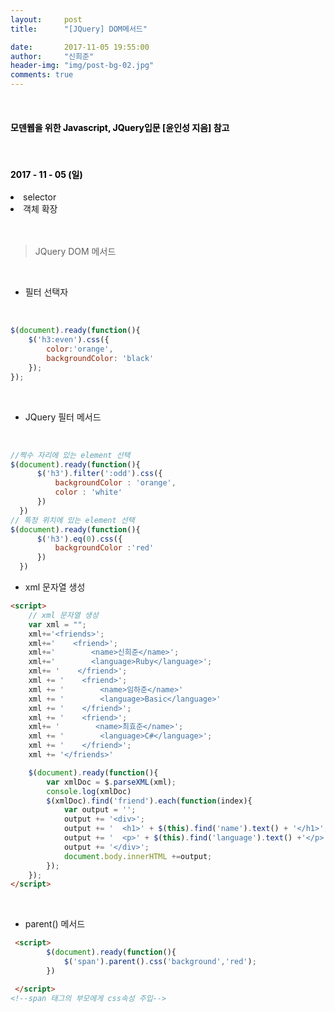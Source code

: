 ```yaml
---
layout:     post
title:      "[JQuery] DOM메서드"

date:       2017-11-05 19:55:00
author:     "신희준"
header-img: "img/post-bg-02.jpg"
comments: true
---
```


<meta name="description" content="javascript, javascript 객체, javascript프로토타입, javascript생성자,javascript함수,javascript생성자함수
">
<br>
<H4 style ="font-weight:bold; color:black;"> 모덴웹을 위한 Javascript, JQuery입문 [윤인성 지음] 참고</H4>
<br>
<H4 style ="font-weight:bold; color : black">2017 - 11 - 05 (일)</H4>
<li>selector</li>
<li>객체 확장</li>
<br>
<br>

>JQuery DOM 메서드

<br>

* 필터 선택자

<br>

~~~javascript
$(document).ready(function(){
    $('h3:even').css({
        color:'orange',
        backgroundColor: 'black'
    });
});
~~~

<br>

* JQuery 필터 메서드

<br>

~~~javascript
//짝수 자리에 있는 element 선택
$(document).ready(function(){
      $('h3').filter(':odd').css({
          backgroundColor : 'orange',
          color : 'white'
      })
  })
// 특정 위치에 있는 element 선택
$(document).ready(function(){
      $('h3').eq(0).css({
          backgroundColor :'red'
      })
  })
~~~


* xml 문자열 생성

~~~html
<script>
    // xml 문자열 생성
    var xml = "";
    xml+='<friends>';
    xml+='    <friend>';
    xml+='        <name>신희준</name>';
    xml+='        <language>Ruby</language>';
    xml+= '    </friend>';
    xml += '    <friend>';
    xml += '        <name>임하준</name>'
    xml += '        <language>Basic</language>'
    xml += '    </friend>';
    xml += '    <friend>';
    xml+= '        <name>최효준</name>';
    xml += '        <language>C#</language>';
    xml += '    </friend>';
    xml += '</friends>'

    $(document).ready(function(){
        var xmlDoc = $.parseXML(xml);
        console.log(xmlDoc)
        $(xmlDoc).find('friend').each(function(index){
            var output = '';
            output += '<div>';
            output += '  <h1>' + $(this).find('name').text() + '</h1>';
            output += '  <p>' + $(this).find('language').text() +'</p>';
            output += '</div>';
            document.body.innerHTML +=output;
        });
    });
</script>
~~~

<br>

* parent() 메서드

~~~html
 <script>
        $(document).ready(function(){
            $('span').parent().css('background','red');
        })

 </script>
<!--span 태그의 부모에게 css속성 주입-->
~~~
